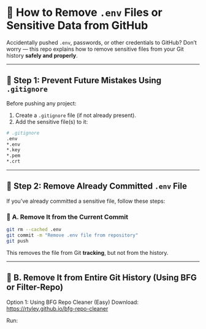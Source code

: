 # 🔐 How to Remove `.env` Files or Sensitive Data from GitHub

Accidentally pushed `.env`, passwords, or other credentials to GitHub? Don’t worry — this repo explains how to remove sensitive files from your Git history **safely and properly**.

---

## 🚫 Step 1: Prevent Future Mistakes Using `.gitignore`

Before pushing any project:

1. Create a `.gitignore` file (if not already present).
2. Add the sensitive file(s) to it:

```bash
# .gitignore
.env
*.env
*.key
*.pem
*.crt
```

---

## 🧹 Step 2: Remove Already Committed `.env` File
If you’ve already committed a sensitive file, follow these steps:

### 🧼 **A. Remove It from the Current Commit**

```bash
git rm --cached .env
git commit -m "Remove .env file from repository"
git push
```

This removes the file from Git **tracking**, but not from the history.

---

## 🧨 B. Remove It from Entire Git History (Using BFG or Filter-Repo)

Option 1: Using BFG Repo Cleaner (Easy)
Download: https://rtyley.github.io/bfg-repo-cleaner

Run:
























